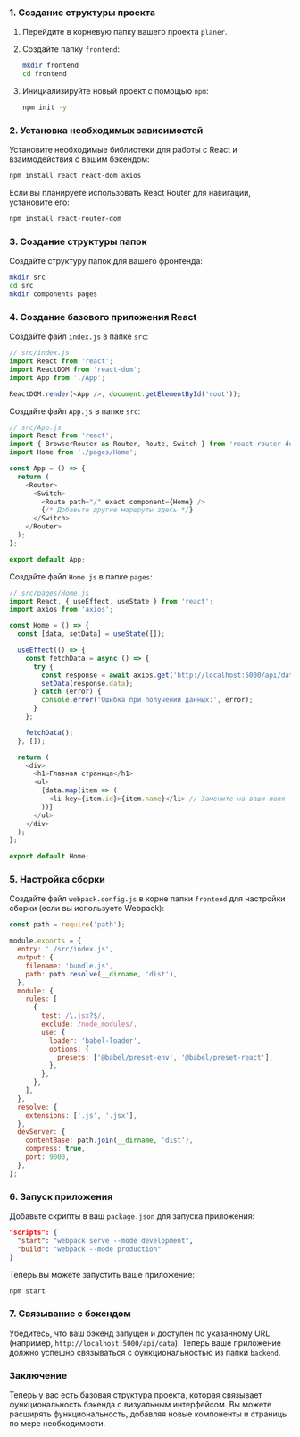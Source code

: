 ### 1. Создание структуры проекта

1. Перейдите в корневую папку вашего проекта `planer`.
2. Создайте папку `frontend`:

   ```bash
   mkdir frontend
   cd frontend
   ```

3. Инициализируйте новый проект с помощью `npm`:

   ```bash
   npm init -y
   ```

### 2. Установка необходимых зависимостей

Установите необходимые библиотеки для работы с React и взаимодействия с вашим бэкендом:

```bash
npm install react react-dom axios
```

Если вы планируете использовать React Router для навигации, установите его:

```bash
npm install react-router-dom
```

### 3. Создание структуры папок

Создайте структуру папок для вашего фронтенда:

```bash
mkdir src
cd src
mkdir components pages
```

### 4. Создание базового приложения React

Создайте файл `index.js` в папке `src`:

```javascript
// src/index.js
import React from 'react';
import ReactDOM from 'react-dom';
import App from './App';

ReactDOM.render(<App />, document.getElementById('root'));
```

Создайте файл `App.js` в папке `src`:

```javascript
// src/App.js
import React from 'react';
import { BrowserRouter as Router, Route, Switch } from 'react-router-dom';
import Home from './pages/Home';

const App = () => {
  return (
    <Router>
      <Switch>
        <Route path="/" exact component={Home} />
        {/* Добавьте другие маршруты здесь */}
      </Switch>
    </Router>
  );
};

export default App;
```

Создайте файл `Home.js` в папке `pages`:

```javascript
// src/pages/Home.js
import React, { useEffect, useState } from 'react';
import axios from 'axios';

const Home = () => {
  const [data, setData] = useState([]);

  useEffect(() => {
    const fetchData = async () => {
      try {
        const response = await axios.get('http://localhost:5000/api/data'); // Замените на ваш URL
        setData(response.data);
      } catch (error) {
        console.error('Ошибка при получении данных:', error);
      }
    };

    fetchData();
  }, []);

  return (
    <div>
      <h1>Главная страница</h1>
      <ul>
        {data.map(item => (
          <li key={item.id}>{item.name}</li> // Замените на ваши поля
        ))}
      </ul>
    </div>
  );
};

export default Home;
```

### 5. Настройка сборки

Создайте файл `webpack.config.js` в корне папки `frontend` для настройки сборки (если вы используете Webpack):

```javascript
const path = require('path');

module.exports = {
  entry: './src/index.js',
  output: {
    filename: 'bundle.js',
    path: path.resolve(__dirname, 'dist'),
  },
  module: {
    rules: [
      {
        test: /\.jsx?$/,
        exclude: /node_modules/,
        use: {
          loader: 'babel-loader',
          options: {
            presets: ['@babel/preset-env', '@babel/preset-react'],
          },
        },
      },
    ],
  },
  resolve: {
    extensions: ['.js', '.jsx'],
  },
  devServer: {
    contentBase: path.join(__dirname, 'dist'),
    compress: true,
    port: 9000,
  },
};
```

### 6. Запуск приложения

Добавьте скрипты в ваш `package.json` для запуска приложения:

```json
"scripts": {
  "start": "webpack serve --mode development",
  "build": "webpack --mode production"
}
```

Теперь вы можете запустить ваше приложение:

```bash
npm start
```

### 7. Связывание с бэкендом

Убедитесь, что ваш бэкенд запущен и доступен по указанному URL (например, `http://localhost:5000/api/data`). Теперь ваше приложение должно успешно связываться с функциональностью из папки `backend`.

### Заключение

Теперь у вас есть базовая структура проекта, которая связывает функциональность бэкенда с визуальным интерфейсом. Вы можете расширять функциональность, добавляя новые компоненты и страницы по мере необходимости.